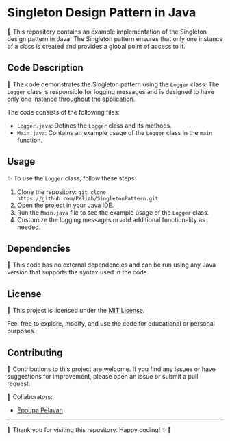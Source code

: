 # Singleton Design Pattern in Java

🚀 This repository contains an example implementation of the Singleton design pattern in Java. The Singleton pattern ensures that only one instance of a class is created and provides a global point of access to it.

## Code Description

📁 The code demonstrates the Singleton pattern using the `Logger` class. The `Logger` class is responsible for logging messages and is designed to have only one instance throughout the application.

The code consists of the following files:

- `Logger.java`: Defines the `Logger` class and its methods.
- `Main.java`: Contains an example usage of the `Logger` class in the `main` function.

## Usage

✨ To use the `Logger` class, follow these steps:

1. Clone the repository: `git clone https://github.com/Peliah/SingletonPattern.git`
2. Open the project in your Java IDE.
3. Run the `Main.java` file to see the example usage of the `Logger` class.
4. Customize the logging messages or add additional functionality as needed.

## Dependencies

🔧 This code has no external dependencies and can be run using any Java version that supports the syntax used in the code.

## License

📝 This project is licensed under the [MIT License](LICENSE).

Feel free to explore, modify, and use the code for educational or personal purposes.

## Contributing

🤝 Contributions to this project are welcome. If you find any issues or have suggestions for improvement, please open an issue or submit a pull request.

👥 Collaborators:

- [Epoupa Pelayah](https://github.com/peliah)

---

🙏 Thank you for visiting this repository. Happy coding! ✨🚀
